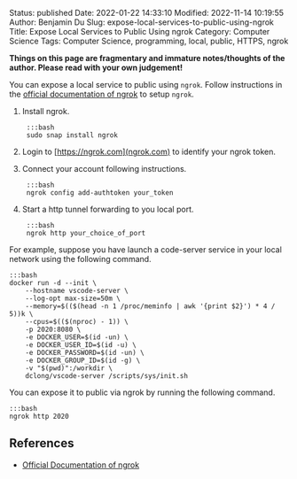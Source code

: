 Status: published
Date: 2022-01-22 14:33:10
Modified: 2022-11-14 10:19:55
Author: Benjamin Du
Slug: expose-local-services-to-public-using-ngrok
Title: Expose Local Services to Public Using ngrok
Category: Computer Science
Tags: Computer Science, programming, local, public, HTTPS, ngrok

**Things on this page are fragmentary and immature notes/thoughts of the author. Please read with your own judgement!**

You can expose a local service to public using `ngrok`.
Follow instructions in the 
[official documentation of ngrok](https://dashboard.ngrok.com/get-started/setup)
to setup `ngrok`. 

1. Install ngrok.

        :::bash
        sudo snap install ngrok

2. Login to [https://ngrok.com](ngrok.com) 
    to identify your ngrok token.

3. Connect your account following instructions. 

        :::bash
        ngrok config add-authtoken your_token

4. Start a http tunnel forwarding to you local port.

        :::bash
        ngrok http your_choice_of_port

For example, 
suppose you have launch a code-server service
in your local network using the following command.

    :::bash
    docker run -d --init \
        --hostname vscode-server \
        --log-opt max-size=50m \
        --memory=$(($(head -n 1 /proc/meminfo | awk '{print $2}') * 4 / 5))k \
        --cpus=$(($(nproc) - 1)) \
        -p 2020:8080 \
        -e DOCKER_USER=$(id -un) \
        -e DOCKER_USER_ID=$(id -u) \
        -e DOCKER_PASSWORD=$(id -un) \
        -e DOCKER_GROUP_ID=$(id -g) \
        -v "$(pwd)":/workdir \
        dclong/vscode-server /scripts/sys/init.sh

You can expose it to public via ngrok by running the following command.

    :::bash
    ngrok http 2020

## References

- [Official Documentation of ngrok](https://dashboard.ngrok.com/get-started/setup)
